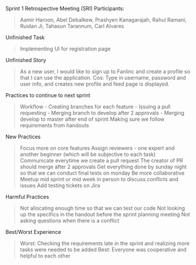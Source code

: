 Sprint 1 Retrospective Meeting (SRI)
Participants: 
  > Aamir Haroon, 
  > Abel Debalkew, 
  > Prashyen Kanagarajah, 
  > Rahul Ramani, 
  > Ruidan Ji, 
  > Tahasun Tarannum, 
  > Carl Alvares

Unfinished Task 
  > Implementing UI for registration page 
  
Unfinished Story
  > As a new user, I would like to sign up to Fanlinc and create a profile so that I can use the application.
    Cos: Type in username, password and user info, and creates new profile and feed page is displayed.
  
Practices to continue to next sprint
  > Workflow
    - Creating branches for each feature
    - Issuing a pull requesting
    - Merging branch to develop after 2 approvals 
    - Merging develop to master after end of sprint
  > Making sure we follow requirements from handouts
    
New Practices
  > Focus more on core features
  > Assign reviewers - one expert and another beginner (which will be subjective to each task)
  > Communicate everytime we create a pull request
  > The creator of PR should merge after 2 approvals
  > Get everything done by sunday night so that we can conduct final tests on monday
  > Be more collaborative
  > Meetup mid sprint or mid week in person to discuss conflicts and issues
  > Add testing tickets on Jira
  
Harmful Practices
  > Not allocating enough time so that we can test our code
  > Not looking up the specifics in the handout before the sprint planning meeting
  > Not asking questions when there is a conflict
  
Best/Worst Experience
> Worst: Checking the requirements late in the sprint and realizing more tasks were needed to be added
> Best: Everyone was cooperative and helpful to each other
